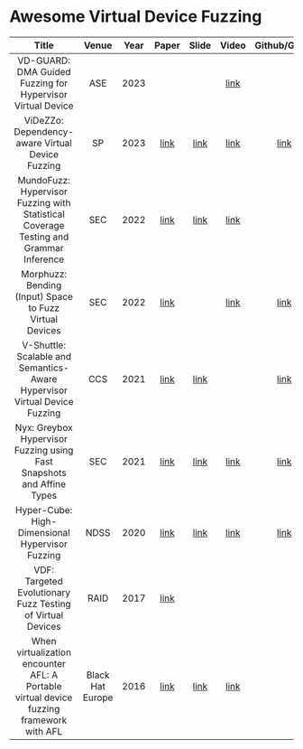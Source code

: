 # Awesome Virtual Device Fuzzing

|                                          Title                                          |      Venue       | Year  |                                                                             Paper                                                                             |                                                                           Slide                                                                            |                        Video                        |                                        Github/Gitlab                                         |
| :-------------------------------------------------------------------------------------: | :--------------: | :---: | :-----------------------------------------------------------------------------------------------------------------------------------------------------------: | :--------------------------------------------------------------------------------------------------------------------------------------------------------: | :-------------------------------------------------: | :------------------------------------------------------------------------------------------: |
|               VD-GUARD: DMA Guided Fuzzing for Hypervisor Virtual Device                |       ASE        | 2023  |                                                                                                                                                               |                                                                                                                                                            | [link](https://www.youtube.com/watch?v=-8vZnTvTYpY) |
|                    ViDeZZo: Dependency-aware Virtual Device Fuzzing                     |        SP        | 2023  |                                                      [link](https://nebelwelt.net/files/23Oakland4.pdf)                                                       |                                         [link](https://cyruscyliu.github.io/posts/Talk-SSLab-20230726.public.pdf)                                          | [link](https://www.youtube.com/watch?v=rcQYZfiBRT0) |                          [link](https://github.com/HexHive/ViDeZZo)                          |
|  MundoFuzz: Hypervisor Fuzzing with Statistical Coverage Testing and Grammar Inference  |       SEC        | 2022  |                                                  [link](https://www.usenix.org/system/files/sec22-myung.pdf)                                                  |                                             [link](https://www.usenix.org/system/files/sec22_slides-myung.pdf)                                             | [link](https://www.youtube.com/watch?v=7nGN7Y9duMU) |                                                                                              |
|                 Morphuzz: Bending (Input) Space to Fuzz Virtual Devices                 |       SEC        | 2022  |                                                 [link](https://www.usenix.org/system/files/sec22-bulekov.pdf)                                                 |                                                                                                                                                            | [link](https://www.youtube.com/watch?v=BRezYTVGvJQ) | [link](https://gitlab.com/qemu-project/qemu/-/tree/c39deb218178d1fb814dd2138ceff4b541a03d85) |
|        V-Shuttle: Scalable and Semantics-Aware Hypervisor Virtual Device Fuzzing        |       CCS        | 2021  |                                                [link](https://nesa.zju.edu.cn/download/pgn_pdf_V-SHUTTLE.pdf)                                                 |                                           [link](https://nesa.zju.edu.cn/download/ppt/pgn_slides_V-SHUTTLE.pdf)                                            |                                                     |                        [link](https://github.com/hustdebug/v-shuttle)                        |
|          Nyx: Greybox Hypervisor Fuzzing using Fast Snapshots and Affine Types          |       SEC        | 2021  |                                                [link](https://www.usenix.org/system/files/sec21-schumilo.pdf)                                                 |                                           [link](https://www.usenix.org/system/files/sec21_slides_schumilo.pdf)                                            | [link](https://www.youtube.com/watch?v=ZsW5_Ukzl_8) |                          [link](https://github.com/RUB-SysSec/Nyx)                           |
|                     Hyper-Cube: High-Dimensional Hypervisor Fuzzing                     |       NDSS       | 2020  |                                       [link](https://www.ndss-symposium.org/wp-content/uploads/2020/02/23096-paper.pdf)                                       |                                         [link](https://www.ndss-symposium.org/wp-content/uploads/23096-slides.pdf)                                         | [link](https://www.youtube.com/watch?v=GmIlLKT_nH8) |                       [link](https://github.com/RUB-SysSec/Hypercube)                        |
|               VDF: Targeted Evolutionary Fuzz Testing of Virtual Devices                |       RAID       | 2017  |                                                   [link](https://www.cs.ucr.edu/~heng/pubs/VDF_raid17.pdf)                                                    |                                                                                                                                                            |                                                     |                                                                                              |
| When virtualization encounter AFL: A Portable virtual device fuzzing framework with AFL | Black Hat Europe | 2016  | [link](https://www.blackhat.com/docs/eu-16/materials/eu-16-Li-When-Virtualization-Encounters-AFL-A-Portable-Virtual-Device-Fuzzing-Framework-With-AFL-wp.pdf) | [link](https://www.blackhat.com/docs/eu-16/materials/eu-16-Li-When-Virtualization-Encounters-AFL-A-Portable-Virtual-Device-Fuzzing-Framework-With-AFL.pdf) | [link](https://www.youtube.com/watch?v=xy9GIWPxfeE) |                                                                                              |  |
